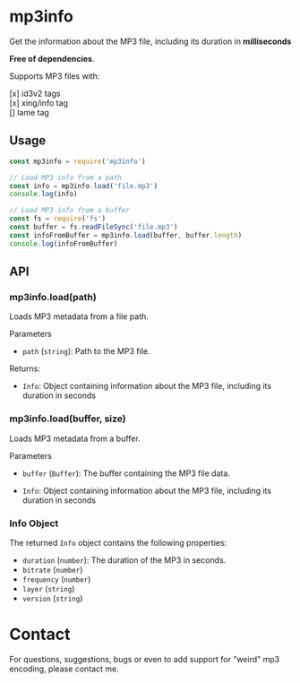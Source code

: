 # mp3info

Get the information about the MP3 file, including its duration in **milliseconds**

**Free of dependencies**.

Supports MP3 files with:

[x] id3v2 tags<br>
[x] xing/info tag<br>
[] lame tag<br>

## Usage

```javascript
const mp3info = require('mp3info')

// Load MP3 info from a path
const info = mp3info.load('file.mp3')
console.log(info)

// Load MP3 info from a buffer
const fs = require('fs')
const buffer = fs.readFileSync('file.mp3')
const infoFromBuffer = mp3info.load(buffer, buffer.length)
console.log(infoFromBuffer)
```

## API

### mp3info.load(path)

Loads MP3 metadata from a file path.

Parameters

- `path` (`string`): Path to the MP3 file.

Returns:

- `Info`: Object containing information about the MP3 file, including its duration in seconds

### mp3info.load(buffer, size)

Loads MP3 metadata from a buffer.

Parameters

- `buffer` (`Buffer`): The buffer containing the MP3 file data.

- `Info`: Object containing information about the MP3 file, including its duration in seconds

### Info Object

The returned `Info` object contains the following properties:

- `duration` (`number`): The duration of the MP3 in seconds.
- `bitrate` (`number`)
- `frequency` (`number`)
- `layer` (`string`)
- `version` (`string`)

# Contact

For questions, suggestions, bugs or even to add support for "weird" mp3 encoding, please contact me.
